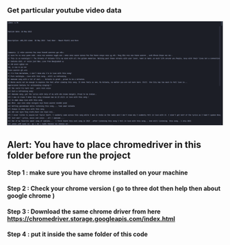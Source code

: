### Get particular youtube video data

<img src="./result.png">

## Alert: You have to place chromedriver in this folder before run the project

#### Step 1 : make sure you have chrome installed on your machine

#### Step 2 : Check your chrome version ( go to three dot then help then about google chrome )

#### Step 3 : Download the same chrome driver from here https://chromedriver.storage.googleapis.com/index.html

#### Step 4 : put it inside the same folder of this code
